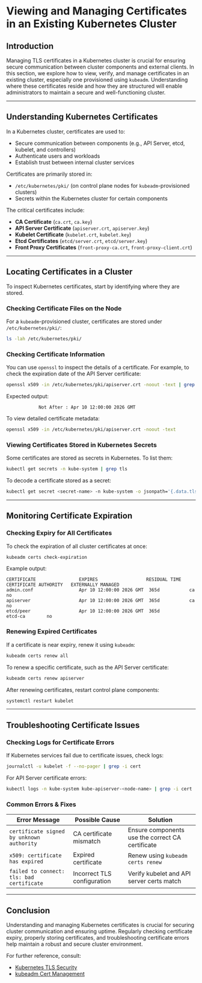 # **Viewing and Managing Certificates in an Existing Kubernetes Cluster**

## **Introduction**
Managing TLS certificates in a Kubernetes cluster is crucial for ensuring secure communication between cluster components and external clients. In this section, we explore how to view, verify, and manage certificates in an existing cluster, especially one provisioned using `kubeadm`. Understanding where these certificates reside and how they are structured will enable administrators to maintain a secure and well-functioning cluster.

---

## **Understanding Kubernetes Certificates**

In a Kubernetes cluster, certificates are used to:
- Secure communication between components (e.g., API Server, etcd, kubelet, and controllers)
- Authenticate users and workloads
- Establish trust between internal cluster services

Certificates are primarily stored in:
- `/etc/kubernetes/pki/` (on control plane nodes for `kubeadm`-provisioned clusters)
- Secrets within the Kubernetes cluster for certain components

The critical certificates include:
- **CA Certificate** (`ca.crt`, `ca.key`)
- **API Server Certificate** (`apiserver.crt`, `apiserver.key`)
- **Kubelet Certificate** (`kubelet.crt`, `kubelet.key`)
- **Etcd Certificates** (`etcd/server.crt`, `etcd/server.key`)
- **Front Proxy Certificates** (`front-proxy-ca.crt`, `front-proxy-client.crt`)

---

## **Locating Certificates in a Cluster**

To inspect Kubernetes certificates, start by identifying where they are stored.

### **Checking Certificate Files on the Node**
For a `kubeadm`-provisioned cluster, certificates are stored under `/etc/kubernetes/pki/`:
```bash
ls -lah /etc/kubernetes/pki/
```

### **Checking Certificate Information**
You can use `openssl` to inspect the details of a certificate. For example, to check the expiration date of the API Server certificate:
```bash
openssl x509 -in /etc/kubernetes/pki/apiserver.crt -noout -text | grep 'Not After'
```
Expected output:
```
            Not After : Apr 10 12:00:00 2026 GMT
```

To view detailed certificate metadata:
```bash
openssl x509 -in /etc/kubernetes/pki/apiserver.crt -noout -text
```

### **Viewing Certificates Stored in Kubernetes Secrets**
Some certificates are stored as secrets in Kubernetes. To list them:
```bash
kubectl get secrets -n kube-system | grep tls
```
To decode a certificate stored as a secret:
```bash
kubectl get secret <secret-name> -n kube-system -o jsonpath='{.data.tls\.crt}' | base64 -d | openssl x509 -noout -text
```

---

## **Monitoring Certificate Expiration**
### **Checking Expiry for All Certificates**
To check the expiration of all cluster certificates at once:
```bash
kubeadm certs check-expiration
```
Example output:
```
CERTIFICATE                EXPIRES                  RESIDUAL TIME   CERTIFICATE AUTHORITY   EXTERNALLY MANAGED
admin.conf                 Apr 10 12:00:00 2026 GMT  365d           ca             no
apiserver                  Apr 10 12:00:00 2026 GMT  365d           ca             no
etcd/peer                  Apr 10 12:00:00 2026 GMT  365d           etcd-ca        no
```

### **Renewing Expired Certificates**
If a certificate is near expiry, renew it using `kubeadm`:
```bash
kubeadm certs renew all
```
To renew a specific certificate, such as the API Server certificate:
```bash
kubeadm certs renew apiserver
```
After renewing certificates, restart control plane components:
```bash
systemctl restart kubelet
```

---

## **Troubleshooting Certificate Issues**
### **Checking Logs for Certificate Errors**
If Kubernetes services fail due to certificate issues, check logs:
```bash
journalctl -u kubelet -f --no-pager | grep -i cert
```

For API Server certificate errors:
```bash
kubectl logs -n kube-system kube-apiserver-<node-name> | grep -i cert
```

### **Common Errors & Fixes**
| Error Message | Possible Cause | Solution |
|--------------|---------------|----------|
| `certificate signed by unknown authority` | CA certificate mismatch | Ensure components use the correct CA certificate |
| `x509: certificate has expired` | Expired certificate | Renew using `kubeadm certs renew` |
| `failed to connect: tls: bad certificate` | Incorrect TLS configuration | Verify kubelet and API server certs match |

---

## **Conclusion**
Understanding and managing Kubernetes certificates is crucial for securing cluster communication and ensuring uptime. Regularly checking certificate expiry, properly storing certificates, and troubleshooting certificate errors help maintain a robust and secure cluster environment.

For further reference, consult:
- [Kubernetes TLS Security](https://kubernetes.io/docs/tasks/administer-cluster/certificates/)
- [kubeadm Cert Management](https://kubernetes.io/docs/setup/best-practices/certificates/)

